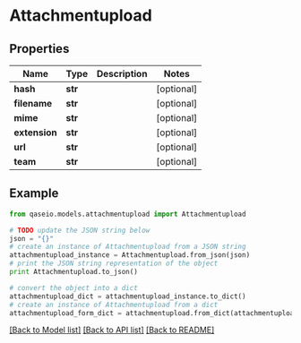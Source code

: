 # Attachmentupload


## Properties

Name | Type | Description | Notes
------------ | ------------- | ------------- | -------------
**hash** | **str** |  | [optional] 
**filename** | **str** |  | [optional] 
**mime** | **str** |  | [optional] 
**extension** | **str** |  | [optional] 
**url** | **str** |  | [optional] 
**team** | **str** |  | [optional] 

## Example

```python
from qaseio.models.attachmentupload import Attachmentupload

# TODO update the JSON string below
json = "{}"
# create an instance of Attachmentupload from a JSON string
attachmentupload_instance = Attachmentupload.from_json(json)
# print the JSON string representation of the object
print Attachmentupload.to_json()

# convert the object into a dict
attachmentupload_dict = attachmentupload_instance.to_dict()
# create an instance of Attachmentupload from a dict
attachmentupload_form_dict = attachmentupload.from_dict(attachmentupload_dict)
```
[[Back to Model list]](../README.md#documentation-for-models) [[Back to API list]](../README.md#documentation-for-api-endpoints) [[Back to README]](../README.md)


